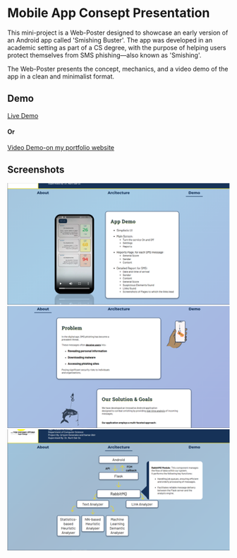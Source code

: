 <h1>Mobile App Consept Presentation</h1>
<p>
    This mini-project is a Web-Poster designed to showcase an early version of an Android app called &apos;Smishing Buster&apos;.
    The app was developed in an academic setting as part of a CS degree, with the purpose of helping users protect themselves from SMS phishing—also known as &apos;Smishing&apos;.
</p>
<p>
    The Web-Poster presents the concept, mechanics, and a video demo of the app in a clean and minimalist format.
</p>

<h2>Demo</h2>
<a href="https://MirAdam999.github.io/Smishing-Buster/">Live Demo</a>
<h4>Or</h4>
<a href="https://resume-omega-pied.vercel.app/projects?project=2">Video Demo-on my portfolio website</a>

<h2>Screenshots</h2>

![smishing1-scrnshot](./screenshots/smishing1.png)
![smishing2-scrnshot](./screenshots/smishing2.png)
![smishing3-scrnshot](./screenshots/smishing3.png)

